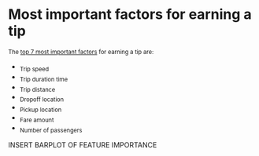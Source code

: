 # Most important factors for earning a tip 


<sub>The <u>top 7 most important factors</u> for earning a tip are:</sub> 
+ <sub>Trip speed</sub>
+ <sub>Trip duration time</sub>
+ <sub>Trip distance </sub>
+ <sub>Dropoff location</sub>
+ <sub>Pickup location</sub>
+ <sub>Fare amount</sub>
+ <sub>Number of passengers </sub>
    
INSERT BARPLOT OF FEATURE IMPORTANCE 

